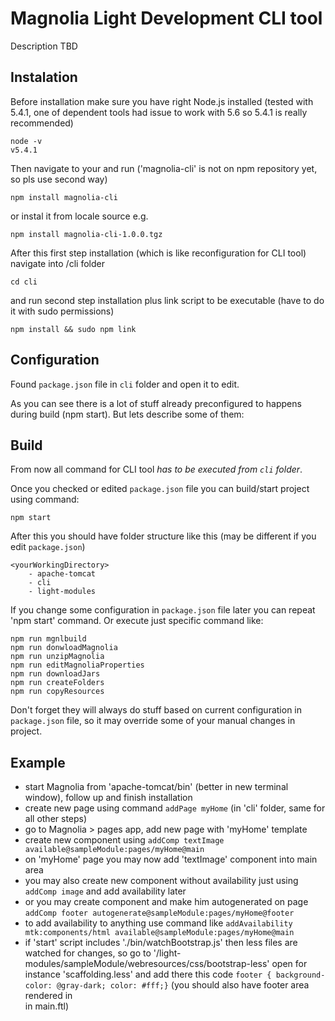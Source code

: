 # Magnolia Light Development CLI tool #

Description TBD




## Instalation ##
Before installation make sure you have right Node.js installed (tested with 5.4.1, one of dependent tools had issue to work with 5.6 so 5.4.1 is really recommended)
```
node -v
v5.4.1
```

Then navigate to your <yourWorkingDirectory> and run ('magnolia-cli' is not on npm repository yet, so pls use second way)
```
npm install magnolia-cli
```
or instal it from locale source e.g.
```
npm install magnolia-cli-1.0.0.tgz
```
After this first step installation (which is like reconfiguration for CLI tool) navigate into /cli folder
```
cd cli
```
and run second step installation plus link script to be executable (have to do it with sudo permissions)

```
npm install && sudo npm link
```




## Configuration ##
Found `package.json` file in `cli` folder and open it to edit.

As you can see there is a lot of stuff already preconfigured to happens during build (npm start). But lets describe some of them:




## Build ##
From now all command for CLI tool _has to be executed from `cli` folder_.

Once you checked or edited `package.json` file you can build/start project using command:

```
npm start
```

After this you should have folder structure like this (may be different if you edit `package.json`)
```
<yourWorkingDirectory>
    - apache-tomcat
    - cli
    - light-modules
```

If you change some configuration in `package.json` file later you can repeat 'npm start' command. Or execute just specific command like:

```
npm run mgnlbuild
npm run donwloadMagnolia
npm run unzipMagnolia
npm run editMagnoliaProperties
npm run downloadJars
npm run createFolders
npm run copyResources
```
Don't forget they will always do stuff based on current configuration in `package.json` file, so it may override some of your manual changes in project. 




## Example ##
* start Magnolia from 'apache-tomcat/bin' (better in new terminal window), follow up and finish installation
* create new page using command `addPage myHome` (in 'cli' folder, same for all other steps)
* go to Magnolia > pages app, add new page with 'myHome' template
* create new component using `addComp textImage available@sampleModule:pages/myHome@main`
* on 'myHome' page you may now add 'textImage' component into main area
* you may also create new component without availability just using `addComp image` and add availability later
* or you may create component and make him autogenerated on page `addComp footer autogenerate@sampleModule:pages/myHome@footer`
* to add availability to anything use command like `addAvailability mtk:components/html available@sampleModule:pages/myHome@main` 
* if 'start' script includes './bin/watchBootstrap.js' then less files are watched for changes, so go to '/light-modules/sampleModule/webresources/css/bootstrap-less' open for instance 'scaffolding.less' and add there this code `footer { background-color: @gray-dark; color: #fff;}` (you should also have footer area rendered in <footer></footer> in main.ftl)